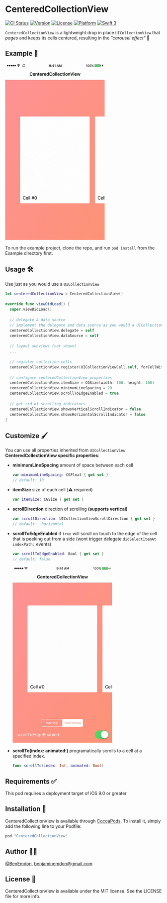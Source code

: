 # CenteredCollectionView

[![CI Status](http://img.shields.io/travis/BenEmdon/CenteredCollectionView.svg?style=flat)](https://travis-ci.org/BenEmdon/CenteredCollectionView)
[![Version](https://img.shields.io/cocoapods/v/CenteredCollectionView.svg?style=flat)](http://cocoapods.org/pods/CenteredCollectionView)
[![License](https://img.shields.io/cocoapods/l/CenteredCollectionView.svg?style=flat)](http://cocoapods.org/pods/CenteredCollectionView)
[![Platform](https://img.shields.io/cocoapods/p/CenteredCollectionView.svg?style=flat)](http://cocoapods.org/pods/CenteredCollectionView)
[![Swift 3](https://img.shields.io/badge/Swift-3.0.x-orange.svg?style=flat)](https://swift.org)

`CenteredCollectionView` is a lightweight drop in place `UICollectionView` that _pages_ and keeps its cells centered, resulting in the _"carousel effect"_ 🎡

## Example 📱

![Demo](/GitHub/demo.gif)

To run the example project, clone the repo, and run `pod install` from the Example directory first.

## Usage 🛠
Use just as you would use a `UICollectionView`
```Swift
let centeredCollectionView = CenteredCollectionView()

override func viewDidLoad() {
  super.viewDidLoad()

  // delegate & data source
  // implement the delegate and data source as you would a UICollectionView
  centeredCollectionView.delegate = self
  centeredCollectionView.dataSource = self

  // layout subviews (not shown)
  ...

  // register collection cells
  centeredCollectionView.register(UICollectionViewCell.self, forCellWithReuseIdentifier: String(describing: UICollectionViewCell.self))

  // configure centeredCollectionView properties
  centeredCollectionView.itemSize = CGSize(width: 100, height: 100)
  centeredCollectionView.minimumLineSpacing = 20
  centeredCollectionView.scrollToEdgeEnabled = true

  // get rid of scrolling indicators
  centeredCollectionView.showsVerticalScrollIndicator = false
  centeredCollectionView.showsHorizontalScrollIndicator = false
}
```

## Customize 🖌
You can use all properties inherited from `UICollectionView`.
**CenteredCollectionView specific properties**:

* **minimumLineSpacing** amount of space between each cell
  ```Swift
  var minimumLineSpacing: CGFloat { get set }
  // default: 10
  ```

* **itemSize** size of each cell (⚠️ required)
  ```Swift
  var itemSize: CGSize { get set }
  ```

* **scrollDirection** direction of scrolling **(supports vertical)**
  ```Swift
  var scrollDirection: UICollectionViewScrollDirection { get set }
  // default: .horizontal
  ```

* **scrollToEdgeEnabled** if `true` will scroll on touch to the edge of the cell that is peeking out from a side (wont trigger delegate `didSelectItemAt indexPath:` events)
  ```Swift
  var scrollToEdgeEnabled: Bool { get set }
  // default: false
  ```
  ![scrollToEdgeEnabled](/GitHub/scrollToEdge.gif)

* **scrollTo(index: animated:)** programatically scrolls to a cell at a specified index.
  ```Swift
  func scrollTo(index: Int, animated: Bool)
  ```

## Requirements ✅
This pod requires a deployment target of iOS 9.0 or greater

## Installation 📲

CenteredCollectionView is available through [CocoaPods](http://cocoapods.org). To install
it, simply add the following line to your Podfile:

```ruby
pod "CenteredCollectionView"
```

## Author 👨‍💻

[@BenEmdon](https://twitter.com/BenEmdon), benjaminemdon@gmail.com

## License 📄

CenteredCollectionView is available under the MIT license. See the LICENSE file for more info.
